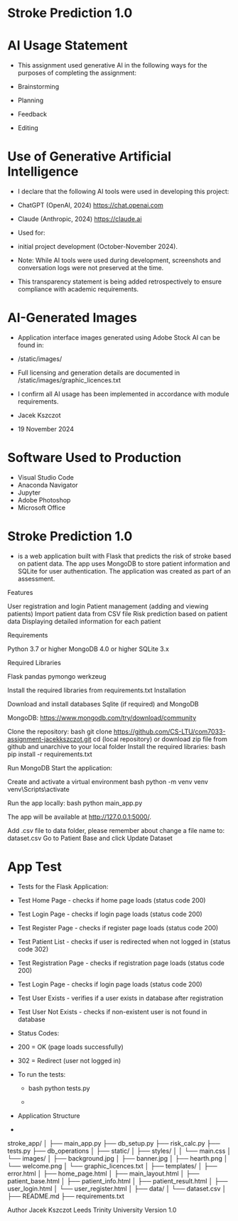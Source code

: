 # Stroke Prediction 1.0

# AI Usage Statement
* This assignment used generative AI in the following ways for the purposes of completing the assignment:

* Brainstorming
* Planning
* Feedback
* Editing

# Use of Generative Artificial Intelligence

* I declare that the following AI tools were used in developing this project:

* ChatGPT (OpenAI, 2024)  https://chat.openai.com
* Claude (Anthropic, 2024) https://claude.ai
* Used for: 
* initial project development (October-November 2024).
  
* Note: While AI tools were used during development, screenshots and conversation logs were not preserved at the time. 
* This transparency statement is being added retrospectively to ensure compliance with academic requirements.

# AI-Generated Images
* Application interface images generated using Adobe Stock AI can be found in:

* /static/images/

* Full licensing and generation details are documented in /static/images/graphic_licences.txt


* I confirm all AI usage has been implemented in accordance with module requirements.

* Jacek Kszczot
* 19 November 2024

# Software Used to Production
* Visual Studio Code
* Anaconda Navigator
* Jupyter
* Adobe Photoshop
* Microsoft Office

# Stroke Prediction 1.0 
* is a web application built with Flask that predicts the risk of stroke based on patient data. 
The app uses MongoDB to store patient information and SQLite for user authentication.
The application was created as part of an assessment.

Features

User registration and login
Patient management (adding and viewing patients)
Import patient data from CSV file
Risk prediction based on patient data
Displaying detailed information for each patient

Requirements

Python 3.7 or higher
MongoDB 4.0 or higher
SQLite 3.x

Required Libraries

Flask
pandas
pymongo
werkzeug

Install the required libraries from requirements.txt
Installation

Download and install databases Sqlite (if required) and MongoDB

MongoDB: https://www.mongodb.com/try/download/community


Clone the repository:
bash git clone https://github.com/CS-LTU/com7033-assignment-jacekkszczot.git
cd (local repository)
or download zip file from github and unarchive to your local folder
Install the required libraries:
bash pip install -r requirements.txt

Run MongoDB
Start the application:

Create and activate a virtual environment
bash python -m venv venv
venv\Scripts\activate

Run the app locally:
bash python main_app.py

The app will be available at http://127.0.0.1:5000/.


Add .csv file to data folder, please remember about change a file name to: dataset.csv
Go to Patient Base and click Update Dataset

# App Test
* Tests for the Flask Application:

* Test Home Page - checks if home page loads (status code 200)
* Test Login Page - checks if login page loads (status code 200)
* Test Register Page - checks if register page loads (status code 200)
* Test Patient List - checks if user is redirected when not logged in (status code 302)
* Test Registration Page - checks if registration page loads (status code 200)
* Test Login Page - checks if login page loads (status code 200)
* Test User Exists - verifies if a user exists in database after registration
* Test User Not Exists - checks if non-existent user is not found in database

* Status Codes:

* 200 = OK (page loads successfully)
* 302 = Redirect (user not logged in)

* To run the tests:
  * bash python tests.py
 
  * 
* Application Structure
* 
stroke_app/
│
├── main_app.py
├── db_setup.py
├── risk_calc.py
├── tests.py
├── db_operations
│
├── static/
│   ├── styles/
│   │   └── main.css
│   └── images/
│       ├── background.jpg
│       ├── banner.jpg
│       ├── hearth.png
│       └── welcome.png
│       └── graphic_licences.txt
│
├── templates/
│   ├── error.html
│   ├── home_page.html
│   ├── main_layout.html
│   ├── patient_base.html
│   ├── patient_info.html
│   ├── patient_result.html
│   ├── user_login.html
│   └── user_register.html
│
├── data/
│   └── dataset.csv
│
├── README.md
├── requirements.txt


Author
Jacek Kszczot
Leeds Trinity University
Version
1.0
